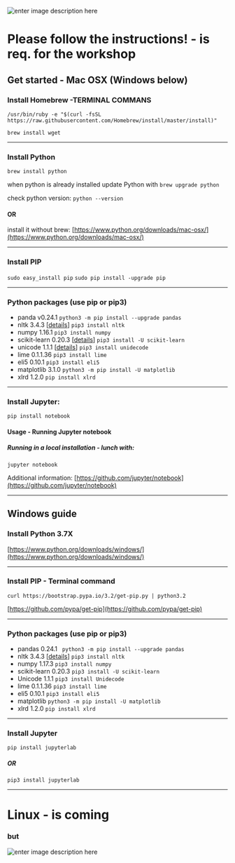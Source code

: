 ![enter image description here](https://lh3.googleusercontent.com/tvbX8oLWPbJqCSL2yJOxxoQJFp3KfC11_7TcdjVWuLCcC_O20diDib0flzuQBBlc21-zLrv-NDs)

# Please follow the instructions! - is req. for the workshop
## Get started - Mac OSX  (Windows below)

### Install Homebrew -TERMINAL COMMANS
```
/usr/bin/ruby -e "$(curl -fsSL https://raw.githubusercontent.com/Homebrew/install/master/install)"
```
```brew install wget```
***
### Install Python
```brew install python```

when python is already installed update Python with
```brew upgrade python```

check python version:
```python --version```

#### OR
install it without brew:
[https://www.python.org/downloads/mac-osx/](https://www.python.org/downloads/mac-osx/)

***
### Install PIP
```sudo easy_install pip```
```sudo pip install -upgrade pip ```
***
### Python packages (use pip or pip3)
- panda v0.24.1 ```python3 -m pip install --upgrade pandas```
-  nltk 3.4.3 [[details](https://github.com/nltk/nltk)] ```pip3 install nltk ```
-  numpy 1.16.1 ```pip3 install numpy```
- scikit-learn 0.20.3 [[details](https://github.com/scikit-learn/scikit-learn)] ```pip3 install -U scikit-learn```
- unicode 1.1.1 [[details](https://github.com/avian2/unidecode)] ```pip3 install unidecode```
- lime 0.1.1.36 ```pip3 install lime```
- eli5 0.10.1 ```pip3 install eli5```
- matplotlib 3.1.0 ```python3 -m pip install -U matplotlib```
- xlrd 1.2.0 ```pip install xlrd```

***
### Install Jupyter:
```pip install notebook```

#### Usage - Running Jupyter notebook
##### Running in a local installation - lunch with:
```jupyter notebook```

Additional information:
[https://github.com/jupyter/notebook](https://github.com/jupyter/notebook)
***
## Windows guide

### Install Python 3.7X
[https://www.python.org/downloads/windows/](https://www.python.org/downloads/windows/)

***
### Install PIP - Terminal command
```curl https://bootstrap.pypa.io/3.2/get-pip.py | python3.2```

[https://github.com/pypa/get-pip](https://github.com/pypa/get-pip)
***
### Python packages (use pip or pip3)
- pandas 0.24.1 ```
python3 -m pip install --upgrade pandas```
- nltk 3.4.3 [[details](https://github.com/nltk/nltk)] ```pip3 install nltk ```
- numpy 1.17.3 ```pip3 install numpy```
-  scikit-learn 0.20.3 ```pip3 install -U scikit-learn```
- Unicode 1.1.1 ```pip3 install Unidecode```
- lime 0.1.1.36 ```pip3 install lime```
- eli5 0.10.1 ```pip3 install eli5```
- matplotlib ```python3 -m pip install -U matplotlib``` 
- xlrd 1.2.0 ```pip install xlrd```

***
### Install Jupyter
```
pip install jupyterlab
```
##### OR
```
pip3 install jupyterlab
```
***
# Linux - is coming
### but

![enter image description here](https://xjockalbanyny.files.wordpress.com/2014/10/oykrrbj.png)


